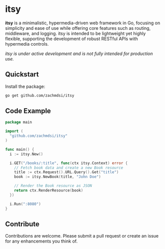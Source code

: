 # itsy

**itsy** is a minimalistic, hypermedia-driven web framework in Go, focusing on simplicity and ease of use while offering core features such as routing, middleware, and logging. itsy is intended to be lightweight yet highly flexible, supporting the development of robust RESTful APIs with hypermedia controls.

_itsy is under active development and is not fully intended for production use._

## Quickstart

Install the package:

```bash
go get github.com/zachmdsi/itsy
```

## Code Example

```go
package main

import (
  "github.com/zachmdsi/itsy"
)

func main() {
  i := itsy.New()

  i.GET("/books/:title", func(ctx itsy.Context) error {
    // Fetch book data and create a new Book resource
    title := ctx.Request().URL.Query().Get("title")
    book := itsy.NewBook(title, "John Doe")

    // Render the Book resource as JSON
    return ctx.RenderResource(book)
  })

  i.Run(":8080")
}
```

## Contribute

Contributions are welcome. Please submit a pull request or create an issue for any enhancements you think of.
